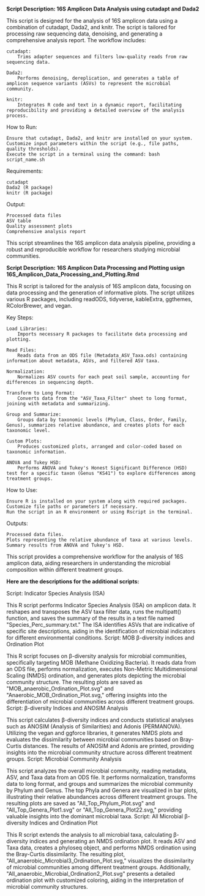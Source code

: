 **Script Description: 16S Amplicon Data Analysis using cutadapt and Dada2**

This script is designed for the analysis of 16S amplicon data using a combination of cutadapt, Dada2, and knitr. The script is tailored for processing raw sequencing data, denoising, and generating a comprehensive analysis report. The workflow includes:

    cutadapt:
        Trims adapter sequences and filters low-quality reads from raw sequencing data.

    Dada2:
        Performs denoising, dereplication, and generates a table of amplicon sequence variants (ASVs) to represent the microbial community.

    knitr:
        Integrates R code and text in a dynamic report, facilitating reproducibility and providing a detailed overview of the analysis process.

How to Run:

    Ensure that cutadapt, Dada2, and knitr are installed on your system.
    Customize input parameters within the script (e.g., file paths, quality thresholds).
    Execute the script in a terminal using the command: bash script_name.sh

Requirements:

    cutadapt
    Dada2 (R package)
    knitr (R package)

Output:

    Processed data files
    ASV table
    Quality assessment plots
    Comprehensive analysis report

This script streamlines the 16S amplicon data analysis pipeline, providing a robust and reproducible workflow for researchers studying microbial communities.





**Script Description:** **16S Amplicon Data Processing and Plotting usign 16S_Amplicon_Data_Processing_and_Plotting.Rmd**

This R script is tailored for the analysis of 16S amplicon data, focusing on data processing and the generation of informative plots. The script utilizes various R packages, including readODS, tidyverse, kableExtra, ggthemes, RColorBrewer, and vegan.

Key Steps:

    Load Libraries:
        Imports necessary R packages to facilitate data processing and plotting.

    Read Files:
        Reads data from an ODS file (Metadata_ASV_Taxa.ods) containing information about metadata, ASVs, and filtered ASV taxa.

    Normalization:
        Normalizes ASV counts for each peat soil sample, accounting for differences in sequencing depth.

    Transform to Long Format:
        Converts data from the "ASV_Taxa_Filter" sheet to long format, joining with metadata and summarizing.

    Group and Summarize:
        Groups data by taxonomic levels (Phylum, Class, Order, Family, Genus), summarizes relative abundance, and creates plots for each taxonomic level.

    Custom Plots:
        Produces customized plots, arranged and color-coded based on taxonomic information.

    ANOVA and Tukey HSD:
        Performs ANOVA and Tukey's Honest Significant Difference (HSD) test for a specific taxon (Genus "KS41") to explore differences among treatment groups.

How to Use:

    Ensure R is installed on your system along with required packages.
    Customize file paths or parameters if necessary.
    Run the script in an R environment or using Rscript in the terminal.

Outputs:

    Processed data files.
    Plots representing the relative abundance of taxa at various levels.
    Summary results from ANOVA and Tukey's HSD.

This script provides a comprehensive workflow for the analysis of 16S amplicon data, aiding researchers in understanding the microbial composition within different treatment groups.





**Here are the descriptions for the additional scripts:**

Script: Indicator Species Analysis (ISA)

This R script performs Indicator Species Analysis (ISA) on amplicon data. It reshapes and transposes the ASV taxa filter data, runs the multipatt() function, and saves the summary of the results in a text file named "Species_Perc_summary.txt." The ISA identifies ASVs that are indicative of specific site descriptions, aiding in the identification of microbial indicators for different environmental conditions.
Script: MOB β-diversity indices and Ordination Plot

This R script focuses on β-diversity analysis for microbial communities, specifically targeting MOB (Methane Oxidizing Bacteria). It reads data from an ODS file, performs normalization, executes Non-Metric Multidimensional Scaling (NMDS) ordination, and generates plots depicting the microbial community structure. The resulting plots are saved as "MOB_anaerobic_Ordination_Plot.svg" and "Anaerobic_MOB_Ordination_Plot.svg," offering insights into the differentiation of microbial communities across different treatment groups.
Script: β-diversity Indices and ANOSIM Analysis

This script calculates β-diversity indices and conducts statistical analyses such as ANOSIM (Analysis of Similarities) and Adonis (PERMANOVA). Utilizing the vegan and ggforce libraries, it generates NMDS plots and evaluates the dissimilarity between microbial communities based on Bray-Curtis distances. The results of ANOSIM and Adonis are printed, providing insights into the microbial community structure across different treatment groups.
Script: Microbial Community Analysis

This script analyzes the overall microbial community, reading metadata, ASV, and Taxa data from an ODS file. It performs normalization, transforms data to long format, and groups and summarizes the microbial community by Phylum and Genus. The top Phyla and Genera are visualized in bar plots, illustrating their relative abundances across different treatment groups. The resulting plots are saved as "All_Top_Phylum_Plot.svg" and "All_Top_Genera_Plot1.svg" or "All_Top_Genera_Plot22.svg," providing valuable insights into the dominant microbial taxa.
Script: All Microbial β-diversity Indices and Ordination Plot

This R script extends the analysis to all microbial taxa, calculating β-diversity indices and generating an NMDS ordination plot. It reads ASV and Taxa data, creates a phyloseq object, and performs NMDS ordination using the Bray-Curtis dissimilarity. The resulting plot, "All_anaerobic_Microbial3_Ordination_Plot.svg," visualizes the dissimilarity of microbial communities among different treatment groups. Additionally, "All_anaerobic_Microbial_Ordination2_Plot.svg" presents a detailed ordination plot with customized coloring, aiding in the interpretation of microbial community structures.
